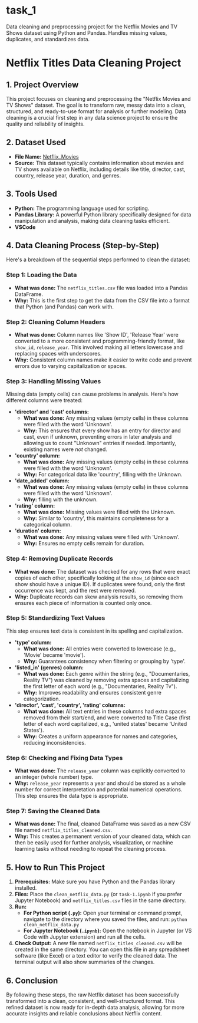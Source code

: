 # task_1
Data cleaning and preprocessing project for the Netflix Movies and TV Shows dataset using Python and Pandas. Handles missing values, duplicates, and standardizes data.

# Netflix Titles Data Cleaning Project

## 1. Project Overview

This project focuses on cleaning and preprocessing the "Netflix Movies and TV Shows" dataset. The goal is to transform raw, messy data into a clean, structured, and ready-to-use format for analysis or further modeling. Data cleaning is a crucial first step in any data science project to ensure the quality and reliability of insights.

## 2. Dataset Used

* **File Name:** <a href = 'https://github.com/Palash0321/task_1/blob/main/netflix_titles.csv'>Netflix_Movies</a>
* **Source:** This dataset typically contains information about movies and TV shows available on Netflix, including details like title, director, cast, country, release year, duration, and genres.

## 3. Tools Used

* **Python:** The programming language used for scripting.
* **Pandas Library:** A powerful Python library specifically designed for data manipulation and analysis, making data cleaning tasks efficient.
* **VSCode**

## 4. Data Cleaning Process (Step-by-Step)

Here's a breakdown of the sequential steps performed to clean the dataset:

### Step 1: Loading the Data

* **What was done:** The `netflix_titles.csv` file was loaded into a Pandas DataFrame.
* **Why:** This is the first step to get the data from the CSV file into a format that Python (and Pandas) can work with.

### Step 2: Cleaning Column Headers

* **What was done:** Column names like 'Show ID', 'Release Year' were converted to a more consistent and programming-friendly format, like `show_id`, `release_year`. This involved making all letters lowercase and replacing spaces with underscores.
* **Why:** Consistent column names make it easier to write code and prevent errors due to varying capitalization or spaces.

### Step 3: Handling Missing Values

Missing data (empty cells) can cause problems in analysis. Here's how different columns were treated:

* **'director' and 'cast' columns:**
    * **What was done:** Any missing values (empty cells) in these columns were filled with the word 'Unknown'.
    * **Why:** This ensures that every show has an entry for director and cast, even if unknown, preventing errors in later analysis and allowing us to count "Unknown" entries if needed. Importantly, existing names were *not* changed.
* **'country' column:**
    * **What was done:** Any missing values (empty cells) in these columns were filled with the word 'Unknown'.
    * **Why:** For categorical data like 'country', filling with the Unknown.
* **'date_added' column:**
    * **What was done:** Any missing values (empty cells) in these columns were filled with the word 'Unknown'.
    * **Why:** filling with the unknown.
* **'rating' column:**
    * **What was done:** Missing values were filled with the Unknown.
    * **Why:** Similar to 'country', this maintains completeness for a categorical column.
* **'duration' column:**
    * **What was done:** Any missing values were filled with 'Unknown'.
    * **Why:** Ensures no empty cells remain for duration.

### Step 4: Removing Duplicate Records

* **What was done:** The dataset was checked for any rows that were exact copies of each other, specifically looking at the `show_id` (since each show should have a unique ID). If duplicates were found, only the first occurrence was kept, and the rest were removed.
* **Why:** Duplicate records can skew analysis results, so removing them ensures each piece of information is counted only once.

### Step 5: Standardizing Text Values

This step ensures text data is consistent in its spelling and capitalization.

* **'type' column:**
    * **What was done:** All entries were converted to lowercase (e.g., 'Movie' became 'movie').
    * **Why:** Guarantees consistency when filtering or grouping by 'type'.
* **'listed_in' (genres) column:**
    * **What was done:** Each genre within the string (e.g., "Documentaries, Reality TV") was cleaned by removing extra spaces and capitalizing the first letter of each word (e.g., "Documentaries, Reality Tv").
    * **Why:** Improves readability and ensures consistent genre categorization.
* **'director', 'cast', 'country', 'rating' columns:**
    * **What was done:** All text entries in these columns had extra spaces removed from their start/end, and were converted to Title Case (first letter of each word capitalized, e.g., 'united states' became 'United States').
    * **Why:** Creates a uniform appearance for names and categories, reducing inconsistencies.

### Step 6: Checking and Fixing Data Types

* **What was done:** The `release_year` column was explicitly converted to an integer (whole number) type.
* **Why:** `release_year` represents a year and should be stored as a whole number for correct interpretation and potential numerical operations. This step ensures the data type is appropriate.

### Step 7: Saving the Cleaned Data

* **What was done:** The final, cleaned DataFrame was saved as a new CSV file named `netflix_titles_cleaned.csv`.
* **Why:** This creates a permanent version of your cleaned data, which can then be easily used for further analysis, visualization, or machine learning tasks without needing to repeat the cleaning process.

## 5. How to Run This Project

1.  **Prerequisites:** Make sure you have Python and the Pandas library installed.
2.  **Files:** Place the `clean_netflix_data.py` (or `task-1.ipynb` if you prefer Jupyter Notebook) and `netflix_titles.csv` files in the same directory.
3.  **Run:**
    * **For Python script (`.py`):** Open your terminal or command prompt, navigate to the directory where you saved the files, and run: `python clean_netflix_data.py`
    * **For Jupyter Notebook (`.ipynb`):** Open the notebook in Jupyter (or VS Code with Jupyter extension) and run all the cells.
4.  **Check Output:** A new file named `netflix_titles_cleaned.csv` will be created in the same directory. You can open this file in any spreadsheet software (like Excel) or a text editor to verify the cleaned data. The terminal output will also show summaries of the changes.

## 6. Conclusion

By following these steps, the raw Netflix dataset has been successfully transformed into a clean, consistent, and well-structured format. This refined dataset is now ready for in-depth data analysis, allowing for more accurate insights and reliable conclusions about Netflix content.
